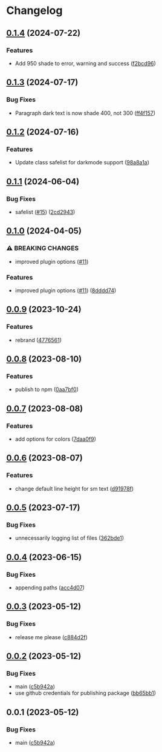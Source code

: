 # Changelog

## [0.1.4](https://github.com/krystal/shard-tailwind/compare/v0.1.3...v0.1.4) (2024-07-22)


### Features

* Add 950 shade to error, warning and success ([f2bcd96](https://github.com/krystal/shard-tailwind/commit/f2bcd962b17c9db56eae369e3ed8c01ce6b1f82c))

## [0.1.3](https://github.com/krystal/shard-tailwind/compare/v0.1.2...v0.1.3) (2024-07-17)


### Bug Fixes

* Paragraph dark text is now shade 400, not 300 ([ff4f157](https://github.com/krystal/shard-tailwind/commit/ff4f15797a25df7df63629ff8988c6d8949847c6))

## [0.1.2](https://github.com/krystal/shard-tailwind/compare/v0.1.1...v0.1.2) (2024-07-16)


### Features

* Update class safelist for darkmode support ([98a8a1a](https://github.com/krystal/shard-tailwind/commit/98a8a1a4cb9b2268252945a00355bd8592ff687f))

## [0.1.1](https://github.com/krystal/shard-tailwind/compare/v0.1.0...v0.1.1) (2024-06-04)


### Bug Fixes

* safelist ([#15](https://github.com/krystal/shard-tailwind/issues/15)) ([2cd2943](https://github.com/krystal/shard-tailwind/commit/2cd2943fb4d0fbed78b8a74743b1a33994674f9e))

## [0.1.0](https://github.com/krystal/shard-tailwind/compare/v0.0.9...v0.1.0) (2024-04-05)


### ⚠ BREAKING CHANGES

* improved plugin options ([#11](https://github.com/krystal/shard-tailwind/issues/11))

### Features

* improved plugin options ([#11](https://github.com/krystal/shard-tailwind/issues/11)) ([8dddd74](https://github.com/krystal/shard-tailwind/commit/8dddd7441886af11b4d38843483d34b691121cf1))

## [0.0.9](https://github.com/krystal/shard-tailwind/compare/v0.0.8...v0.0.9) (2023-10-24)


### Features

* rebrand ([4776561](https://github.com/krystal/shard-tailwind/commit/47765611de86d0bdc9d3d4f0b49590392b0b9f02))

## [0.0.8](https://github.com/krystal/shard-tailwind/compare/v0.0.7...v0.0.8) (2023-08-10)


### Features

* publish to npm ([0aa7bf0](https://github.com/krystal/shard-tailwind/commit/0aa7bf0ad2a9ade2b3512280774d0b03fa081e0b))

## [0.0.7](https://github.com/krystal/shard-tailwind/compare/v0.0.6...v0.0.7) (2023-08-08)


### Features

* add options for colors ([7daa0f9](https://github.com/krystal/shard-tailwind/commit/7daa0f9d86f78e94f26ce49c8df6f1f28be4ba91))

## [0.0.6](https://github.com/krystal/shard-tailwind/compare/v0.0.5...v0.0.6) (2023-08-07)


### Features

* change default line height for sm text ([d91978f](https://github.com/krystal/shard-tailwind/commit/d91978fa678688d58055eaa8cc0a29e88aee541e))

## [0.0.5](https://github.com/krystal/shard-tailwind/compare/v0.0.4...v0.0.5) (2023-07-17)


### Bug Fixes

* unnecessarily logging list of files ([362bde1](https://github.com/krystal/shard-tailwind/commit/362bde1a5e2f4344bf04b830e9a23619afd66ce4))

## [0.0.4](https://github.com/krystal/shard-tailwind/compare/v0.0.3...v0.0.4) (2023-06-15)


### Bug Fixes

* appending paths ([acc4d07](https://github.com/krystal/shard-tailwind/commit/acc4d07660ff6fd96dc7ba6f7bbdf8eca2b1726f))

## [0.0.3](https://github.com/krystal/shard-tailwind/compare/v0.0.2...v0.0.3) (2023-05-12)


### Bug Fixes

* release me please ([c884d2f](https://github.com/krystal/shard-tailwind/commit/c884d2f565497e7144af77dfbdc6ba9d03af3f5c))

## [0.0.2](https://github.com/krystal/shard-tailwind/compare/v0.0.1...v0.0.2) (2023-05-12)


### Bug Fixes

* main ([c5b942a](https://github.com/krystal/shard-tailwind/commit/c5b942aaf01bb94cfa0ed5f141bc2e5419c3ea6d))
* use github credentials for publishing package ([bb65bb1](https://github.com/krystal/shard-tailwind/commit/bb65bb1fa11475b354e95563fdc0ba00c4031100))

## 0.0.1 (2023-05-12)


### Bug Fixes

* main ([c5b942a](https://github.com/krystal/shard-tailwind/commit/c5b942aaf01bb94cfa0ed5f141bc2e5419c3ea6d))
